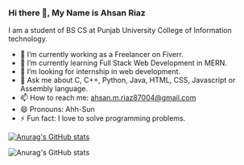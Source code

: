 ### Hi there 👋, My Name is Ahsan Riaz
I am a student of BS CS at Punjab University College of Information technology.
- 🔭 I’m currently working as a Freelancer on Fiverr.
- 🌱 I’m currently learning Full Stack Web Development in MERN.
- 🤔 I’m looking for internship in web development.
- 💬 Ask me about C, C++, Python, Java, HTML, CSS, Javascript or Assembly language.
- 📫 How to reach me: ahsan.m.riaz87004@gmail.com
- 😄 Pronouns: Ahh-Sun
- ⚡ Fun fact: I love to solve programming problems.


[![Anurag's GitHub stats](https://github-readme-stats.vercel.app/api?username=ahsanriaz9)](https://github.com/anuraghazra/github-readme-stats)

![Anurag's GitHub stats](https://github-readme-stats.vercel.app/api?username=ahsanriaz9&show_icons=true)

